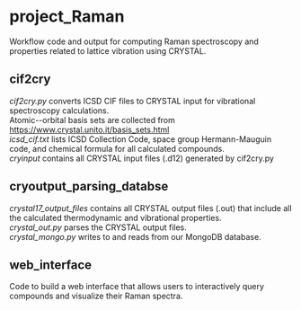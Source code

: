 # project_Raman
Workflow code and output for computing Raman spectroscopy and properties related to lattice vibration using CRYSTAL.
## cif2cry
*cif2cry.py* converts ICSD CIF files to CRYSTAL input for vibrational spectroscopy calculations.\
Atomic--orbital basis sets are collected from https://www.crystal.unito.it/basis_sets.html  \
*icsd_cif.txt* lists ICSD Collection Code, space group Hermann-Mauguin code, and chemical formula for all calculated compounds.\
*cryinput* contains all CRYSTAL input files (.d12) generated by cif2cry.py
## cryoutput_parsing_databse
*crystal17_output_files* contains all CRYSTAL output files (.out) that include all the calculated thermodynamic and vibrational properties.\
*crystal_out.py* parses the CRYSTAL output files.\
*crystal_mongo.py* writes to and reads from our MongoDB database.
## web_interface
Code to build a web interface that allows users to interactively query compounds and visualize their Raman spectra.
